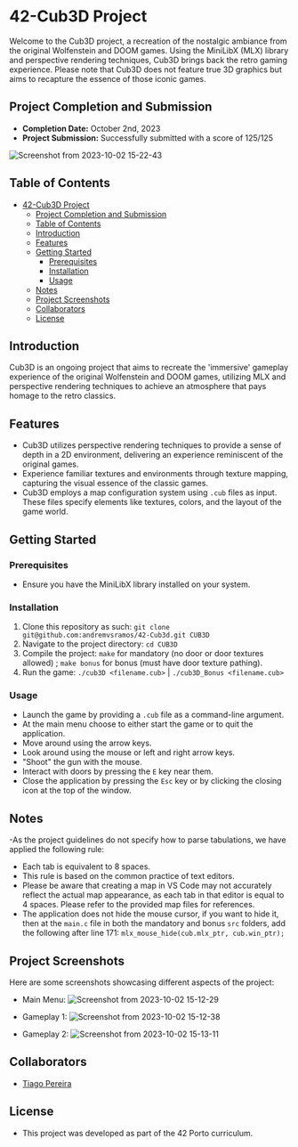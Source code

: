 # 42-Cub3D Project

Welcome to the Cub3D project, a recreation of the nostalgic ambiance from the original Wolfenstein and DOOM games. Using the MiniLibX (MLX) library and perspective rendering techniques, Cub3D brings back the retro gaming experience. Please note that Cub3D does not feature true 3D graphics but aims to recapture the essence of those iconic games.

## Project Completion and Submission

- **Completion Date:** October 2nd, 2023
- **Project Submission:** Successfully submitted with a score of 125/125

![Screenshot from 2023-10-02 15-22-43](https://github.com/andremvsramos/42-Cub3d/assets/115324164/11e7b98c-71af-477e-bc50-5d9c422f5775)


## Table of Contents

- [42-Cub3D Project](#42-cub3d-project)
  - [Project Completion and Submission](#project-completion-and-submission)
  - [Table of Contents](#table-of-contents)
  - [Introduction](#introduction)
  - [Features](#features)
  - [Getting Started](#getting-started)
    - [Prerequisites](#prerequisites)
    - [Installation](#installation)
    - [Usage](#usage)
  - [Notes](#notes)
  - [Project Screenshots](#project-screenshots)
  - [Collaborators](#collaborators)
  - [License](#license)

## Introduction

Cub3D is an ongoing project that aims to recreate the 'immersive' gameplay experience of the original Wolfenstein and DOOM games, utilizing MLX and perspective rendering techniques to achieve an atmosphere that pays homage to the retro classics.

## Features

 - Cub3D utilizes perspective rendering techniques to provide a sense of depth in a 2D environment, delivering an experience reminiscent of the original games.
 - Experience familiar textures and environments through texture mapping, capturing the visual essence of the classic games.
 - Cub3D employs a map configuration system using `.cub` files as input. These files specify elements like textures, colors, and the layout of the game world.

## Getting Started

### Prerequisites

- Ensure you have the MiniLibX library installed on your system.

### Installation

1. Clone this repository as such: `git clone git@github.com:andremvsramos/42-Cub3d.git CUB3D`
2. Navigate to the project directory: `cd CUB3D`
3. Compile the project: `make` for mandatory (no door or door textures allowed) ; `make bonus` for bonus (must have       door texture pathing).
4. Run the game: `./cub3D <filename.cub>` | `./cub3D_Bonus <filename.cub>`

### Usage

- Launch the game by providing a `.cub` file as a command-line argument.
- At the main menu choose to either start the game or to quit the application.
- Move around using the arrow keys.
- Look around using the mouse or left and right arrow keys.
- "Shoot" the gun with the mouse.
- Interact with doors by pressing the `E` key near them.
- Close the application by pressing the `Esc` key or by clicking the closing icon at the top of the window.

## Notes

-As the project guidelines do not specify how to parse tabulations, we have applied the following rule:
  - Each tab is equivalent to 8 spaces.
  - This rule is based on the common practice of text editors.
- Please be aware that creating a map in VS Code may not accurately reflect the actual map appearance, as each tab in that editor is equal to 4 spaces. Please refer to the provided map files for references.
- The application does not hide the mouse cursor, if you want to hide it, then at the `main.c` file in both the mandatory and bonus `src` folders, add the following after line 171: `mlx_mouse_hide(cub.mlx_ptr, cub.win_ptr);`

## Project Screenshots

Here are some screenshots showcasing different aspects of the project:

- Main Menu: ![Screenshot from 2023-10-02 15-12-29](https://github.com/andremvsramos/42-Cub3d/assets/115324164/110f4f93-bdf9-4f22-bea7-4df5a329f0f2)


- Gameplay 1: ![Screenshot from 2023-10-02 15-12-38](https://github.com/andremvsramos/42-Cub3d/assets/115324164/bb1837b4-1417-4576-a076-e5332f9cf74f)

- Gameplay 2: ![Screenshot from 2023-10-02 15-13-11](https://github.com/andremvsramos/42-Cub3d/assets/115324164/363ee4be-53ae-41fa-875b-6bb1129db647)


## Collaborators

- [Tiago Pereira](https://github.com/t-pereira06)

## License

- This project was developed as part of the 42 Porto curriculum.
